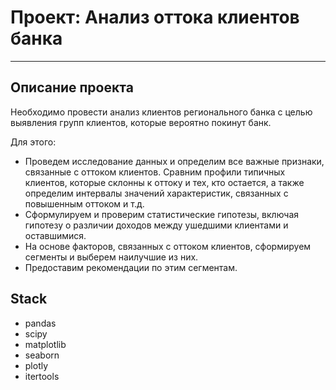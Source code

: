 # Проект: Анализ оттока клиентов банка
---
**Описание проекта**
---
Необходимо провести анализ клиентов регионального банка с целью выявления групп клиентов, которые вероятно покинут банк. 

Для этого:
- Проведем исследование данных и определим все важные признаки, связанные с оттоком клиентов. Сравним профили типичных клиентов, которые склонны к оттоку и тех, кто остается, а также определим интервалы значений характеристик, связанных с повышенным оттоком и т.д.
- Сформулируем и проверим статистические гипотезы, включая гипотезу о различии доходов между ушедшими клиентами и оставшимися.
- На основе факторов, связанных с оттоком клиентов, сформируем сегменты и выберем наилучшие из них. 
- Предоставим рекомендации по этим сегментам.

**Stack**
---
- pandas
- scipy
- matplotlib
- seaborn
- plotly
- itertools
